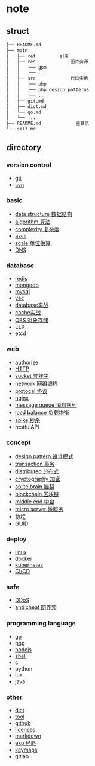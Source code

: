 # note  

## struct  
  
```bash
├── README.md  
├── main  
│   ├── ref         引用  
│   ├── res             图片资源  
│   │   └── gpm  
│   │   └── ...  
│   ├── src             代码实例  
│   │   ├── php  
│   │   └── php_design_patterns  
│   │   └── ...  
│   ├── git.md  
│   ├── dict.md  
│   └── go.md  
│   └── ...  
├── README.md             主目录  
└── self.md  
```  
  
## directory  
  
### version control  

- [git](main/git.md)  
- [svn](main/svn.md)  

### basic  

- [data structure 数据结构](main/data-struct.md)  
- [algorithm 算法](main/algo.md)  
- [complexity 复杂度](main/complexity.md)  
- [ascii](main/ascii.md)  
- [scale 单位换算](main/scale.md)  
- [DNS](main/DNS.md)

### database  

- [redis](main/redis.md)  
- [mongodb](main/mongodb.md)  
- [mysql](main/mysql.md)  
- [yac](main/yac.md)  
- [database实战](main/database.md)
- [cache实战](main/cache.md)
- [OBS 对象存储](main/OBS.md)
- ELK
- etcd  
  
### web  

- [authorize](main/auth.md)
- [HTTP](main/HTTP.md)  
- [socket 套接字](main/socket.md)  
- [network 网络编程](main/linux-network.md)  
- [protocal 协议](main/protocal.md)  
- [nginx](main/nginx.md)  
- [message queue 消息队列](main/mq.md)  
- [load balance 负载均衡](main/load-balance.md)  
- [spike 秒杀](main/spike.md)  
- restfulAPI

### concept

- [design pattern 设计模式](main/dp.md)  
- [transaction 事务](main/acid.md)
- [distributed 分布式](main/distributed.md)  
- [cryptography 加密](main/crypt.md)  
- [splite brain 脑裂](main/splite-brain.md)  
- [blockchain 区块链](main/blockchain.md)  
- [middle end 中台](main/middle-end.md)  
- [micro server 微服务](main/ms.md)  
- 协程  
- GUID

### deploy  

- [linux](main/linux.md)  
- [docker](main/docker.md)  
- [kubernetes](main/k8s.md)  
- [CI/CD](main/cicd.md)  

### safe  

- [DDoS](main/ddos.md)  
- [anti cheat 防作弊](main/anti_cheat.md)  

### programming language  

- [go](main/go.md)  
- [php](main/php.md)  
- [nodejs](main/nodejs.md)  
- [shell](main/shell.md)  
- c  
- python  
- lua  
- java  
  
### other  

- [dict](main/dict.md)  
- [tool](main/tool.md)  
- [github](main/github.md)  
- [licenses](main/licenses.md)  
- [markdown](main/markdown.md)  
- [exp 经验](main/exp.md)  
- [keymaps](main/keymaps.md)  
- gitlab  
